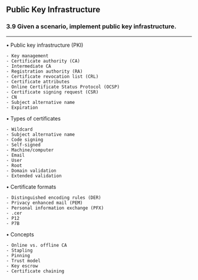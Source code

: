## Public Key Infrastructure
### 3.9 Given a scenario, implement public key infrastructure.
---
• Public key infrastructure (PKI)

    - Key management  
    - Certificate authority (CA)  
    - Intermediate CA  
    - Registration authority (RA)  
    - Certificate revocation list (CRL) 
    - Certificate attributes  
    - Online Certificate Status Protocol (OCSP)  
    - Certificate signing request (CSR) 
    - CN  
    - Subject alternative name  
    - Expiration

• Types of certificates

    - Wildcard  
    - Subject alternative name 
    - Code signing  
    - Self-signed  
    - Machine/computer  
    - Email  
    - User  
    - Root  
    - Domain validation  
    - Extended validation

• Certificate formats

    - Distinguished encoding rules (DER)
    - Privacy enhanced mail (PEM)  
    - Personal information exchange (PFX) 
    - .cer  
    - P12  
    - P7B

• Concepts

    - Online vs. offline CA 
    - Stapling  
    - Pinning  
    - Trust model
    - Key escrow  
    - Certificate chaining
